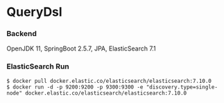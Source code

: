 # QueryDsl

### Backend
OpenJDK 11, SpringBoot 2.5.7, JPA, ElasticSearch 7.1

### ElasticSearch Run
```
$ docker pull docker.elastic.co/elasticsearch/elasticsearch:7.10.0
$ docker run -d -p 9200:9200 -p 9300:9300 -e "discovery.type=single-node" docker.elastic.co/elasticsearch/elasticsearch:7.10.0
```
